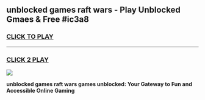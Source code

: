 
## unblocked games raft wars - Play Unblocked Gmaes & Free #ic3a8
<h3>
<a href="https://premium.freeplayer.one?title=unblocked_games_raft_wars&ref=03M">CLICK TO PLAY</a></h3>
<hr>

<h3>
<a href="https://premium.freeplayer.one?title=unblocked_games_raft_wars&ref=03M">CLICK 2 PLAY</a>
  
</h3>

<a href="https://premium.freeplayer.one?title=unblocked_games_raft_wars&ref=03M"><img src="https://clearcache.store/games.png"></a>


**unblocked games raft wars games unblocked: Your Gateway to Fun and Accessible Online Gaming**
